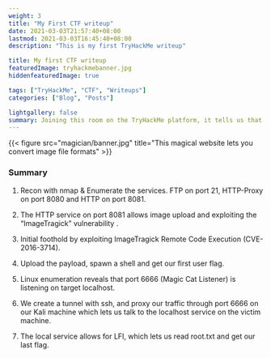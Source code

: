 ```yaml
---
weight: 3
title: "My First CTF writeup"
date: 2021-03-03T21:57:40+08:00
lastmod: 2021-03-03T16:45:40+08:00
description: "This is my first TryHackMe writeup"

title: My first CTF writeup
featuredImage: tryhackmebanner.jpg
hiddenfeaturedImage: true

tags: ["TryHackMe", "CTF", "Writeups"]
categories: ["Blog", "Posts"]

lightgallery: false
summary: Joining this room on the TryHackMe platform, it tells us that this box is apparently a webserver that hosts a vulnerable website which lets you convert image file formats.
---
```


{{< figure src="magician/banner.jpg" title="This magical website lets you convert image file formats" >}}

### Summary

1. Recon with nmap & Enumerate the services. FTP on port 21, HTTP-Proxy on port 8080 and HTTP on port 8081.

2. The HTTP service on port 8081 allows image upload and exploiting the “ImageTragick” vulnerability . 

3. Initial foothold by exploiting ImageTragick Remote Code Execution (CVE-2016-3714).

4. Upload the payload, spawn a shell and get our first user flag.

5. Linux enumeration reveals that port 6666 (Magic Cat Listener) is listening on target localhost.

6. We create a tunnel with ssh, and proxy our traffic through port 6666 on our Kali machine which lets us talk to the localhost service on the victim machine.

7. The local service allows for LFI, which lets us read root.txt and get our last flag.

   






